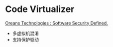 # Code Virtualizer
[Oreans Technologies : Software Security Defined.](https://www.oreans.com/CodeVirtualizer.php)
- 多虚拟机混淆
- 支持保护驱动